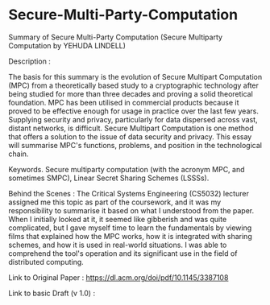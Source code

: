 # Secure-Multi-Party-Computation

Summary of Secure Multi-Party Computation (Secure Multiparty Computation by YEHUDA LINDELL)

Description :

The basis for this summary is the evolution of Secure Multipart
Computation (MPC) from a theoretically based study to a cryptographic technology
after being studied for more than three decades and proving a solid theoretical
foundation. MPC has been utilised in commercial products because it proved to be
effective enough for usage in practice over the last few years. Supplying security and
privacy, particularly for data dispersed across vast, distant networks, is difficult.
Secure Multipart Computation is one method that offers a solution to the issue of
data security and privacy. This essay will summarise MPC's functions, problems,
and position in the technological chain.

Keywords. Secure multiparty computation (with the acronym MPC, and
sometimes SMPC), Linear Secret Sharing Schemes (LSSSs).

Behind the Scenes :
The Critical Systems Engineering (CS5032) lecturer assigned me this topic as part of the coursework, and it was my responsibility to summarise it based on what I understood from the paper. When I initially looked at it, it seemed like gibberish and was quite complicated, but I gave myself time to learn the fundamentals by viewing films that explained how the MPC works, how it is integrated with sharing schemes, and how it is used in real-world situations. I was able to comprehend the tool's operation and its significant use in the field of distributed computing.

Link to Original Paper : 
https://dl.acm.org/doi/pdf/10.1145/3387108

Link to basic Draft (v 1.0) :
